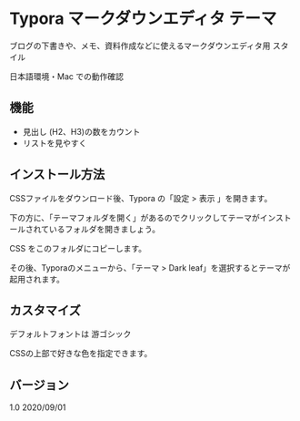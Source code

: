# Typora マークダウンエディタ テーマ

ブログの下書きや、メモ、資料作成などに使えるマークダウンエディタ用 スタイル

日本語環境・Mac での動作確認



## 機能

- 見出し (H2、H3)の数をカウント
- リストを見やすく

## インストール方法

CSSファイルをダウンロード後、Typora の「設定 > 表示 」を開きます。



下の方に、「テーマフォルダを開く」があるのでクリックしてテーマがインストールされているフォルダを開きましょう。

CSS をこのフォルダにコピーします。



その後、Typoraのメニューから、「テーマ > Dark leaf」を選択するとテーマが起用されます。

## カスタマイズ

デフォルトフォントは 游ゴシック



CSSの上部で好きな色を指定できます。

## バージョン
1.0 2020/09/01

